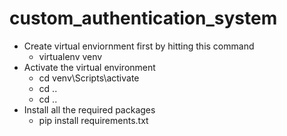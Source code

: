# custom_authentication_system
- Create virtual enviornment first by hitting this command
  - virtualenv venv  
- Activate the virtual environment
  - cd venv\Scripts\activate
  - cd ..
  - cd ..
- Install all the required packages
  - pip install requirements.txt
